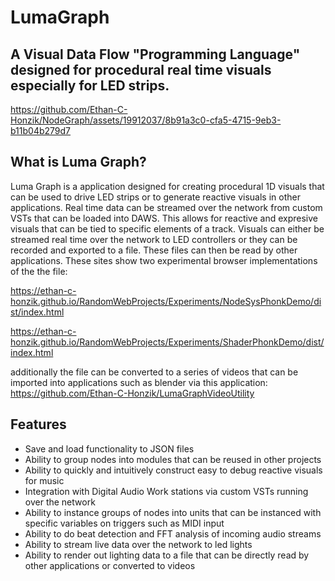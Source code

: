 # LumaGraph
## A Visual Data Flow "Programming Language" designed for procedural real time visuals especially for LED strips. 

https://github.com/Ethan-C-Honzik/NodeGraph/assets/19912037/8b91a3c0-cfa5-4715-9eb3-b11b04b279d7

## What is Luma Graph? 
Luma Graph is a application designed for creating procedural 1D visuals that can be used to drive LED strips or to generate reactive visuals in other applications. Real time data can be streamed over the network from custom VSTs that can be loaded into DAWS. This allows for reactive and expresive visuals that can be tied to specific elements of a track. Visuals can either be streamed real time over the network to LED controllers or they can be recorded and exported to a file. These files can then be read by other applications. These sites show two experimental browser implementations of the the file: 

https://ethan-c-honzik.github.io/RandomWebProjects/Experiments/NodeSysPhonkDemo/dist/index.html

https://ethan-c-honzik.github.io/RandomWebProjects/Experiments/ShaderPhonkDemo/dist/index.html

additionally the file can be converted to a series of videos that can be imported into applications such as blender via this application:
https://github.com/Ethan-C-Honzik/LumaGraphVideoUtility

## Features
* Save and load functionality to JSON files
* Ability to group nodes into modules that can be reused in other projects
* Ability to quickly and intuitively construct easy to debug reactive visuals for music
* Integration with Digital Audio Work stations via custom VSTs running over the network
* Ability to instance groups of nodes into units that can be instanced with specific variables on triggers such as MIDI input
* Ability to do beat detection and FFT analysis of incoming audio streams
* Ability to stream live data over the network to led lights
* Ability to render out lighting data to a file that can be directly read by other applications or converted to videos
